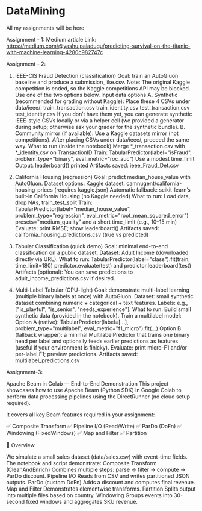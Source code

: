 # DataMining
All my assignments will be here

Assignment - 1: Medium article Link: https://medium.com/@yashu.paladugu/predicting-survival-on-the-titanic-with-machine-learning-4280c982747c

Assignment - 2:
01) IEEE-CIS Fraud Detection (classification)
Goal: train an AutoGluon baseline and produce a submission_like.csv.
Note: The original Kaggle competition is ended, so the Kaggle competitions API may be blocked. Use one of the two options below.
Input data options
A. Synthetic (recommended for grading without Kaggle):
Place these 4 CSVs under data/ieee/:
train_transaction.csv
train_identity.csv
test_transaction.csv
test_identity.csv
If you don’t have them yet, you can generate synthetic IEEE-style CSVs locally or via a helper cell (we provided a generator during setup; otherwise ask your grader for the synthetic bundle).
B. Community mirror (if available):
Use a Kaggle datasets mirror (not competitions). After placing CSVs under data/ieee/, proceed the same way.
What to run (inside the notebook)
Merge *_transaction.csv with *_identity.csv on TransactionID
Train:
TabularPredictor(label="isFraud", problem_type="binary", eval_metric="roc_auc")
Use a modest time_limit 
Output:
leaderboard() printed
Artifacts saved: ieee_Fraud_Det.csv

02) California Housing (regression)
Goal: predict median_house_value with AutoGluon.
Dataset options:
Kaggle dataset: camnugent/california-housing-prices (requires kaggle.json)
Automatic fallback: scikit-learn’s built-in California Housing (no Kaggle needed)
What to run:
Load data, drop NAs, train_test_split
Train:
TabularPredictor(label="median_house_value", problem_type="regression", eval_metric="root_mean_squared_error")
presets="medium_quality" and a short time_limit (e.g., 10–15 min)
Evaluate: print RMSE; show leaderboard()
Artifacts saved:
california_housing_predictions.csv (true vs predicted)

03) Tabular Classification (quick demo)
Goal: minimal end-to-end classification on a public dataset.
Dataset: Adult Income (downloaded directly via URL).
What to run:
TabularPredictor(label="class").fit(train, time_limit=180)
predictor.evaluate(test) and predictor.leaderboard(test)
Artifacts (optional):
You can save predictions to adult_income_predictions.csv if desired.

04) Multi-Label Tabular (CPU-light)
Goal: demonstrate multi-label learning (multiple binary labels at once) with AutoGluon.
Dataset: small synthetic dataset combining numeric + categorical + text features.
Labels: e.g., ["is_playful", "is_senior", "needs_experience"].
What to run:
Build small synthetic data (provided in the notebook).
Train a multilabel model:
Option A (native): TabularPredictor(label=[...], problem_type="multilabel", eval_metric="f1_micro").fit(...)
Option B (fallback wrapper): a minimal MultilabelPredictor that trains one binary head per label and optionally feeds earlier predictions as features (useful if your environment is finicky).
Evaluate: print micro-F1 and/or per-label F1; preview predictions.
Artifacts saved:
multilabel_predictions.csv

Assignment-3:

Apache Beam in Colab — End-to-End Demonstration
This project showcases how to use Apache Beam (Python SDK) in Google Colab to perform data processing pipelines using the DirectRunner (no cloud setup required).

It covers all key Beam features required in your assignment:

✅ Composite Transform
✅ Pipeline I/O (Read/Write)
✅ ParDo (DoFn)
✅ Windowing (FixedWindows)
✅ Map and Filter
✅ Partition

📘 Overview

We simulate a small sales dataset (data/sales.csv) with event-time fields.
The notebook and script demonstrate:
Composite Transform (CleanAndEnrich)
Combines multiple steps: parse → filter → compute → ParDo discount.
Pipeline I/O
Reads from CSV and writes partitioned JSON outputs.
ParDo (custom DoFn)
Adds a discount and computes final revenue.
Map and Filter
Demonstrates elementwise transforms.
Partition
Splits output into multiple files based on country.
Windowing
Groups events into 30-second fixed windows and aggregates SKU revenue.


